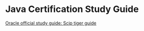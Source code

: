 # Java Certification Study Guide

[Oracle official study guide: ](https://docs.oracle.com/javase/tutorial/extra/certification/index.html)
[Scjp tiger guide ](http://java.boot.by/scjp-tiger/)
